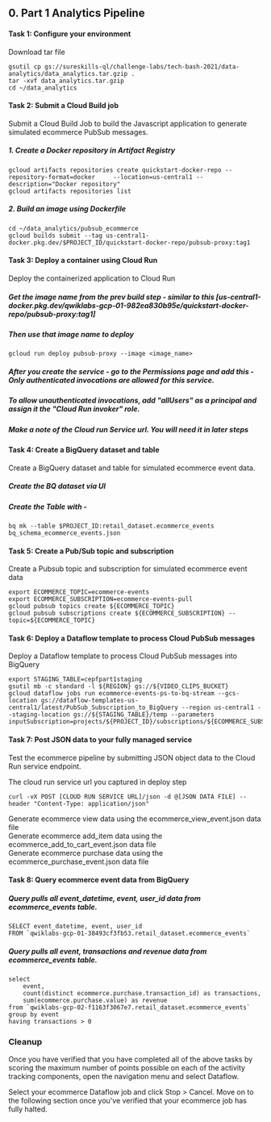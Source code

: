 ## 0. Part 1 Analytics Pipeline

#### Task 1: Configure your environment <br>

Download tar file <br>

```
gsutil cp gs://sureskills-ql/challenge-labs/tech-bash-2021/data-analytics/data_analytics.tar.gzip .
tar -xvf data_analytics.tar.gzip
cd ~/data_analytics
```
#### Task 2: Submit a Cloud Build job <br>

Submit a Cloud Build Job to build the Javascript application to generate simulated ecommerce PubSub messages. <br>

##### 1. Create a Docker repository in Artifact Registry <br>

```
gcloud artifacts repositories create quickstart-docker-repo --repository-format=docker     --location=us-central1 --description="Docker repository"
gcloud artifacts repositories list
```
##### 2. Build an image using Dockerfile <br>

```
cd ~/data_analytics/pubsub_ecommerce
gcloud builds submit --tag us-central1-docker.pkg.dev/$PROJECT_ID/quickstart-docker-repo/pubsub-proxy:tag1
```
#### Task 3: Deploy a container using Cloud Run <br>

Deploy the containerized application to Cloud Run <br>

##### Get the image name from the prev build step - similar to this [us-central1-docker.pkg.dev/qwiklabs-gcp-01-982ea830b95e/quickstart-docker-repo/pubsub-proxy:tag1] <br>

##### Then use that image name to deploy
```
gcloud run deploy pubsub-proxy --image <image_name>
```
##### After you create the service - go to the Permissions page and add this - Only authenticated invocations are allowed for this service.
##### To allow unauthenticated invocations, add "allUsers" as a principal and assign it the "Cloud Run invoker" role.
##### Make a note of the Cloud run Service url. You will need it in later steps 

#### Task 4: Create a BigQuery dataset and table <br>

Create a BigQuery dataset and table for simulated ecommerce event data. <br>

##### Create the BQ dataset via UI <br>
##### Create the Table with - 

```
bq mk --table $PROJECT_ID:retail_dataset.ecommerce_events bq_schema_ecommerce_events.json
```

#### Task 5: Create a Pub/Sub topic and subscription <br>

Create a Pubsub topic and subscription for simulated ecommerce event data <br>

```
export ECOMMERCE_TOPIC=ecommerce-events
export ECOMMERCE_SUBSCRIPTION=ecommerce-events-pull
gcloud pubsub topics create ${ECOMMERCE_TOPIC}
gcloud pubsub subscriptions create ${ECOMMERCE_SUBSCRIPTION} --topic=${ECOMMERCE_TOPIC}
```
#### Task 6: Deploy a Dataflow template to process Cloud PubSub messages <br>

Deploy a Dataflow template to process Cloud PubSub messages into BigQuery <br>

```
export STAGING_TABLE=cepfpart1staging
gsutil mb -c standard -l ${REGION} gs://${VIDEO_CLIPS_BUCKET}
gcloud dataflow jobs run ecommerce-events-ps-to-bq-stream --gcs-location gs://dataflow-templates-us-central1/latest/PubSub_Subscription_to_BigQuery --region us-central1 --staging-location gs://${STAGING_TABLE}/temp --parameters inputSubscription=projects/${PROJECT_ID}/subscriptions/${ECOMMERCE_SUBSCRIPTION},outputTableSpec=$PROJECT_ID:retail_dataset.ecommerce_events
```
#### Task 7: Post JSON data to your fully managed service <br>

Test the ecommerce pipeline by submitting JSON object data to the Cloud Run service endpoint. <br>

The cloud run service url you captured in deploy step

```
curl -vX POST [CLOUD RUN SERVICE URL]/json -d @[JSON DATA FILE] --header "Content-Type: application/json"
```
Generate ecommerce view data using the ecommerce_view_event.json data file <br>
Generate ecommerce add_item data using the ecommerce_add_to_cart_event.json data file <br>
Generate ecommerce purchase data using the ecommerce_purchase_event.json data file <br>

#### Task 8: Query ecommerce event data from BigQuery <br>

##### Query pulls all event_datetime, event, user_id data from ecommerce_events table.

```
SELECT event_datetime, event, user_id  
FROM `qwiklabs-gcp-01-38493cf3fb53.retail_dataset.ecommerce_events`
```
##### Query pulls all event, transactions and revenue data from ecommerce_events table.

```
select 
    event, 
    count(distinct ecommerce.purchase.transaction_id) as transactions,
    sum(ecommerce.purchase.value) as revenue
from `qwiklabs-gcp-02-f1163f3067e7.retail_dataset.ecommerce_events`
group by event
having transactions > 0

```

### Cleanup <br>
Once you have verified that you have completed all of the above tasks by scoring the maximum number of points possible on each of the activity tracking components, open the navigation menu and select Dataflow.

Select your ecommerce Dataflow job and click Stop > Cancel. Move on to the following section once you've verified that your ecommerce job has fully halted.






